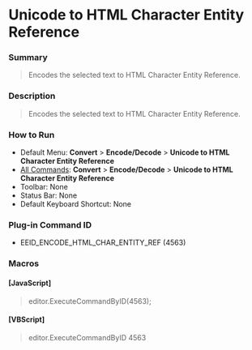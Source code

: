 # Unicode to HTML Character Entity Reference

### Summary

> Encodes the selected text to HTML Character Entity Reference.

### Description

> Encodes the selected text to HTML Character Entity Reference.

### How to Run

- Default Menu: **Convert** \> **Encode/Decode** \> **Unicode to HTML Character Entity Reference**
- [All Commands](../tools/all_commands): **Convert** \> **Encode/Decode** \> **Unicode to HTML Character Entity Reference**
- Toolbar:
None
- Status Bar: None
- Default Keyboard Shortcut: None

### Plug-in Command ID

- EEID\_ENCODE\_HTML\_CHAR\_ENTITY\_REF (4563)

### Macros

#### \[JavaScript\]

> editor.ExecuteCommandByID(4563);

#### \[VBScript\]

> editor.ExecuteCommandByID 4563